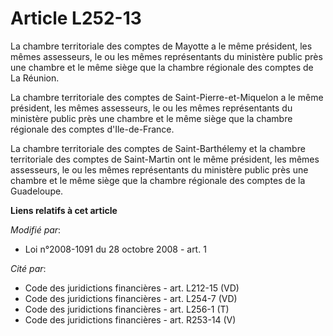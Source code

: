 # Article L252-13

La chambre territoriale des comptes de Mayotte a le même président, les mêmes assesseurs, le ou les mêmes représentants du
ministère public près une chambre et le même siège que la chambre régionale des comptes de La Réunion.

La chambre territoriale des comptes de Saint-Pierre-et-Miquelon a le même président, les mêmes assesseurs, le ou les mêmes
représentants du ministère public près une chambre et le même siège que la chambre régionale des comptes d'Ile-de-France.

La chambre territoriale des comptes de Saint-Barthélemy et la chambre territoriale des comptes de Saint-Martin ont le même
président, les mêmes assesseurs, le ou les mêmes représentants du ministère public près une chambre et le même siège que la
chambre régionale des comptes de la Guadeloupe.

**Liens relatifs à cet article**

_Modifié par_:

  - Loi n°2008-1091 du 28 octobre 2008 - art. 1

_Cité par_:

  - Code des juridictions financières - art. L212-15 (VD)
  - Code des juridictions financières - art. L254-7 (VD)
  - Code des juridictions financières - art. L256-1 (T)
  - Code des juridictions financières - art. R253-14 (V)
